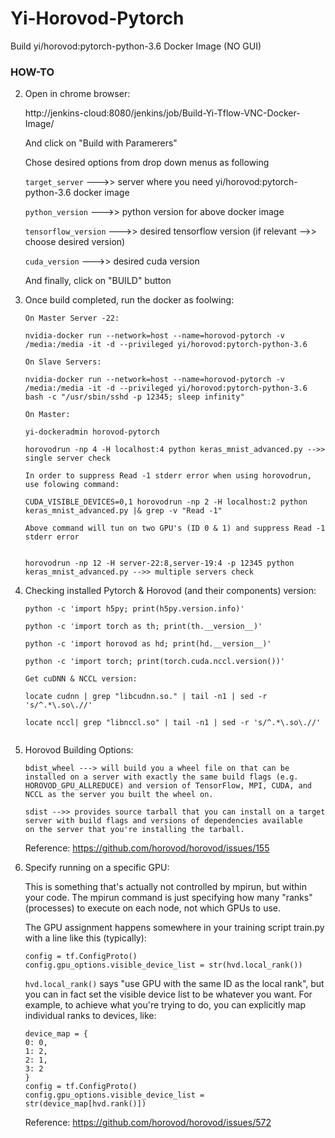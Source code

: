 # Yi-Horovod-Pytorch

Build yi/horovod:pytorch-python-3.6 Docker Image (NO GUI)

### HOW-TO

2. Open in chrome browser:

   http://jenkins-cloud:8080/jenkins/job/Build-Yi-Tflow-VNC-Docker-Image/
   
   And click on "Build with Paramerers"
  
   Chose desired options from drop down menus as following

   `target_server` --->> server where you need yi/horovod:pytorch-python-3.6 docker image
  
   `python_version` --->> python version for above docker image
  
   `tensorflow_version` --->> desired tensorflow version (if relevant -->> choose desired version)
   
   `cuda_version` --->> desired cuda version
  
   And finally, click on "BUILD" button
  
  3. Once build completed, run the docker as foolwing:
  
     ```
     On Master Server -22:
     
     nvidia-docker run --network=host --name=horovod-pytorch -v /media:/media -it -d --privileged yi/horovod:pytorch-python-3.6
     
     On Slave Servers:
     
     nvidia-docker run --network=host --name=horovod-pytorch -v /media:/media -it -d --privileged yi/horovod:pytorch-python-3.6 bash -c "/usr/sbin/sshd -p 12345; sleep infinity"
     
     On Master:
     
     yi-dockeradmin horovod-pytorch
     
     horovodrun -np 4 -H localhost:4 python keras_mnist_advanced.py -->> single server check
     
     In order to suppress Read -1 stderr error when using horovodrun, use folowing command:
     
     CUDA_VISIBLE_DEVICES=0,1 horovodrun -np 2 -H localhost:2 python keras_mnist_advanced.py |& grep -v "Read -1"
     
     Above command will tun on two GPU's (ID 0 & 1) and suppress Read -1 stderr error
     
     
     horovodrun -np 12 -H server-22:8,server-19:4 -p 12345 python keras_mnist_advanced.py -->> multiple servers check
     ```
  
  4. Checking installed Pytorch & Horovod (and their components) version:
     ```
     python -c 'import h5py; print(h5py.version.info)' 
  
     python -c 'import torch as th; print(th.__version__)'
     
     python -c 'import horovod as hd; print(hd.__version__)'
     
     python -c 'import torch; print(torch.cuda.nccl.version())'
     
     Get cuDNN & NCCL version:
     
     locate cudnn | grep "libcudnn.so." | tail -n1 | sed -r 's/^.*\.so\.//'
     
     locate nccl| grep "libnccl.so" | tail -n1 | sed -r 's/^.*\.so\.//'
      
     ```
  5. Horovod Building Options:
  
     ```
     bdist_wheel ---> will build you a wheel file on that can be installed on a server with exactly the same build flags (e.g.
     HOROVOD_GPU_ALLREDUCE) and version of TensorFlow, MPI, CUDA, and NCCL as the server you built the wheel on.
     
     sdist -->> provides source tarball that you can install on a target server with build flags and versions of dependencies available
     on the server that you're installing the tarball.
     ```
     Reference: https://github.com/horovod/horovod/issues/155
     
  6. Specify running on a specific GPU:
     
     This is something that's actually not controlled by mpirun, but within your code. The mpirun command is just specifying how many
     "ranks" (processes) to execute on each node, not which GPUs to use.
     
     The GPU assignment happens somewhere in your training script train.py with a line like this (typically):
     ```
     config = tf.ConfigProto()
     config.gpu_options.visible_device_list = str(hvd.local_rank())
     ```
     `hvd.local_rank()` says "use GPU with the same ID as the local rank", but you can in fact set the visible device list to be
     whatever you want. For example, to achieve what you're trying to do, you can explicitly map individual ranks to devices, like:
     ```
     device_map = {
     0: 0,
     1: 2,
     2: 1,
     3: 2
     }
     config = tf.ConfigProto()
     config.gpu_options.visible_device_list = str(device_map[hvd.rank()])
     ```
     Reference: https://github.com/horovod/horovod/issues/572
     
     
